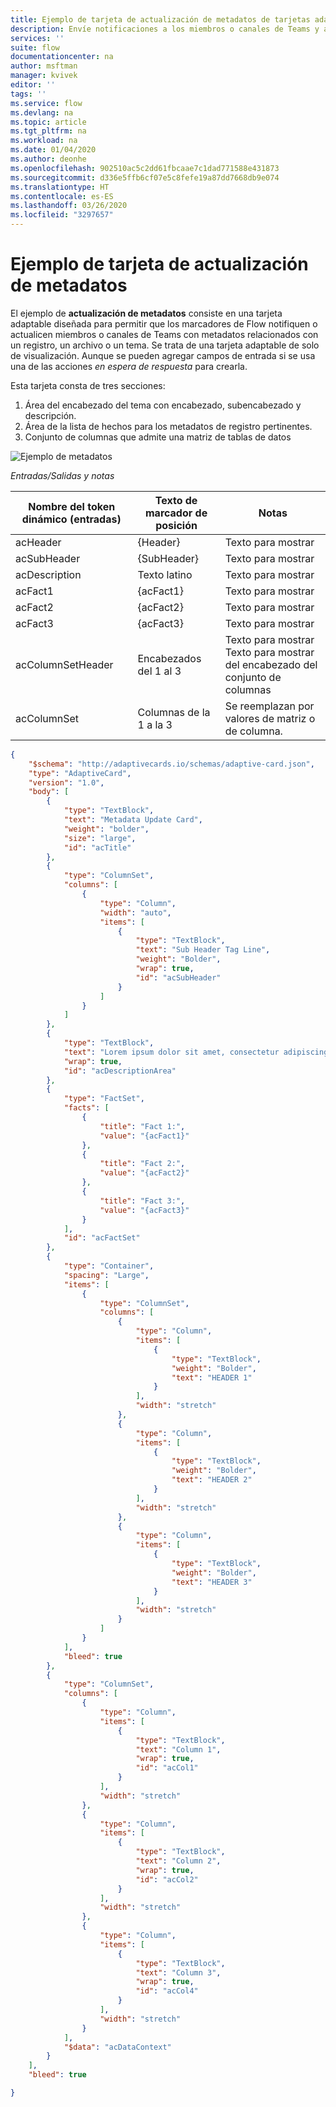 ```yaml
---
title: Ejemplo de tarjeta de actualización de metadatos de tarjetas adaptables | Microsoft Docs
description: Envíe notificaciones a los miembros o canales de Teams y actualícelos con metadatos relacionados con un registro, un archivo o un tema.
services: ''
suite: flow
documentationcenter: na
author: msftman
manager: kvivek
editor: ''
tags: ''
ms.service: flow
ms.devlang: na
ms.topic: article
ms.tgt_pltfrm: na
ms.workload: na
ms.date: 01/04/2020
ms.author: deonhe
ms.openlocfilehash: 902510ac5c2dd61fbcaae7c1dad771588e431873
ms.sourcegitcommit: d336e5ffb6cf07e5c8fefe19a87dd7668db9e074
ms.translationtype: HT
ms.contentlocale: es-ES
ms.lasthandoff: 03/26/2020
ms.locfileid: "3297657"
---
```

# <a name="metadata-update-card-sample"></a>Ejemplo de tarjeta de actualización de metadatos

El ejemplo de **actualización de metadatos** consiste en una tarjeta adaptable diseñada para permitir que los marcadores de Flow notifiquen o actualicen miembros o canales de Teams con metadatos relacionados con un registro, un archivo o un tema. Se trata de una tarjeta adaptable de solo de visualización. Aunque se pueden agregar campos de entrada si se usa una de las acciones *en espera de respuesta* para crearla.

Esta tarjeta consta de tres secciones:

1. Área del encabezado del tema con encabezado, subencabezado y descripción.
1. Área de la lista de hechos para los metadatos de registro pertinentes.
1.  Conjunto de columnas que admite una matriz de tablas de datos

![Ejemplo de metadatos](media/adaptive-cards/metadata-sample.png) 


*Entradas/Salidas y notas*

| Nombre del token dinámico (entradas) | Texto de marcador de posición    | Notas                                     |
|-----------------------------|---------------------|--------------------------------------------|
| acHeader                    | {Header}            | Texto para mostrar                               |
| acSubHeader                 | {SubHeader}         | Texto para mostrar                               |
| acDescription               | Texto latino          | Texto para mostrar                               |
| acFact1                     | {acFact1}           | Texto para mostrar                               |
| acFact2                     | {acFact2}           | Texto para mostrar                               |
| acFact3                     | {acFact3}           | Texto para mostrar                               |
| acColumnSetHeader           | Encabezados del 1 al 3 | Texto para mostrar <br>  Texto para mostrar del encabezado del conjunto de columnas                               |
| acColumnSet                 | Columnas de la 1 a la 3 | Se reemplazan por valores de matriz o de columna.       |


``` json
{
    "$schema": "http://adaptivecards.io/schemas/adaptive-card.json",
    "type": "AdaptiveCard",
    "version": "1.0",
    "body": [
        {
            "type": "TextBlock",
            "text": "Metadata Update Card",
            "weight": "bolder",
            "size": "large",
            "id": "acTitle"
        },
        {
            "type": "ColumnSet",
            "columns": [
                {
                    "type": "Column",
                    "width": "auto",
                    "items": [
                        {
                            "type": "TextBlock",
                            "text": "Sub Header Tag Line",
                            "weight": "Bolder",
                            "wrap": true,
                            "id": "acSubHeader"
                        }
                    ]
                }
            ]
        },
        {
            "type": "TextBlock",
            "text": "Lorem ipsum dolor sit amet, consectetur adipiscing elit. In condimentum leo lorem, at facilisis augue hendrerit eget. Praesent ut malesuada ipsum. Vivamus semper faucibus felis quis sagittis. Nunc pellentesque metus at nunc gravida, vitae volutpat sapien vehicula. Nulla lorem nibh, porttitor vel semper ut, ornare nec erat.",
            "wrap": true,
            "id": "acDescriptionArea"
        },
        {
            "type": "FactSet",
            "facts": [
                {
                    "title": "Fact 1:",
                    "value": "{acFact1}"
                },
                {
                    "title": "Fact 2:",
                    "value": "{acFact2}"
                },
                {
                    "title": "Fact 3:",
                    "value": "{acFact3}"
                }
            ],
            "id": "acFactSet"
        },
        {
            "type": "Container",
            "spacing": "Large",
            "items": [
                {
                    "type": "ColumnSet",
                    "columns": [
                        {
                            "type": "Column",
                            "items": [
                                {
                                    "type": "TextBlock",
                                    "weight": "Bolder",
                                    "text": "HEADER 1"
                                }
                            ],
                            "width": "stretch"
                        },
                        {
                            "type": "Column",
                            "items": [
                                {
                                    "type": "TextBlock",
                                    "weight": "Bolder",
                                    "text": "HEADER 2"
                                }
                            ],
                            "width": "stretch"
                        },
                        {
                            "type": "Column",
                            "items": [
                                {
                                    "type": "TextBlock",
                                    "weight": "Bolder",
                                    "text": "HEADER 3"
                                }
                            ],
                            "width": "stretch"
                        }
                    ]
                }
            ],
            "bleed": true
        },
        {
            "type": "ColumnSet",
            "columns": [
                {
                    "type": "Column",
                    "items": [
                        {
                            "type": "TextBlock",
                            "text": "Column 1",
                            "wrap": true,
                            "id": "acCol1"
                        }
                    ],
                    "width": "stretch"
                },
                {
                    "type": "Column",
                    "items": [
                        {
                            "type": "TextBlock",
                            "text": "Column 2",
                            "wrap": true,
                            "id": "acCol2"
                        }
                    ],
                    "width": "stretch"
                },
                {
                    "type": "Column",
                    "items": [
                        {
                            "type": "TextBlock",
                            "text": "Column 3",
                            "wrap": true,
                            "id": "acCol4"
                        }
                    ],
                    "width": "stretch"
                }
            ],
            "$data": "acDataContext"
        }
    ],
    "bleed": true

}
```
